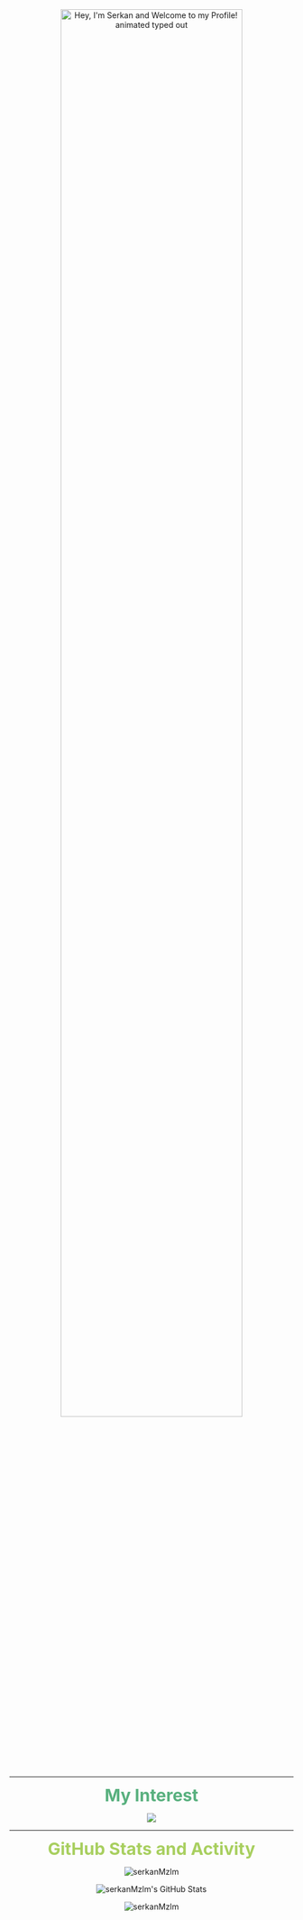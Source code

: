 
<div align="center">
  <img src="https://readme-typing-svg.demolab.com?font=Fira+Code&size=36&duration=4000&pause=500&color=A9FEF7&center=true&vCenter=true&width=940&lines=Hey%2C+I'm+Serkan+and+Welcome+to+my+Profile!" alt="Hey, I'm Serkan and Welcome to my Profile! animated typed out" width="80%" align="middle"/>
</div>

---

<p align="center">
  <strong style="font-size: 30px; color: #58B07E;"> My Interest</strong>
</p>
<p align="center">
  <a href="https://skillicons.dev">
    <img src="https://skillicons.dev/icons?i=c,cpp,py,qt,cmake,bash,linux,ros,git,github,raspberrypi,arduino" />
  </a>
</p>

---
<p align="center">
  <strong style="font-size: 30px; color: #A8CF5F;"> GitHub Stats and Activity</strong>
</p>


<p align="center">
   <img align="top" src="https://github-readme-streak-stats.herokuapp.com/?user=serkanMzlm&theme=dark&card_width=600" alt="serkanMzlm"  />
</p>



<p align="center">
   <img align="top" alt="serkanMzlm's GitHub Stats" src="https://github-readme-stats.vercel.app/api?username=serkanMzlm&show_icons=true&include_all_commits=false&count_private=true&title_color=ff652f&icon_color=FFE400&bg_color=09131B&text_color=ffffff&border_color=0c1a25&card_width=600"/>
</p>


<p align="center">
   <img align="top" src="https://github-readme-stats.vercel.app/api/top-langs/?username=serkanMzlm&title_color=ff652f&icon_color=FFE400&bg_color=09131B&text_color=ffffff&border_color=0c1a25&card_width=600&langs_count=5&exclude=jupyter%20notebook" alt="serkanMzlm" />
</p>


